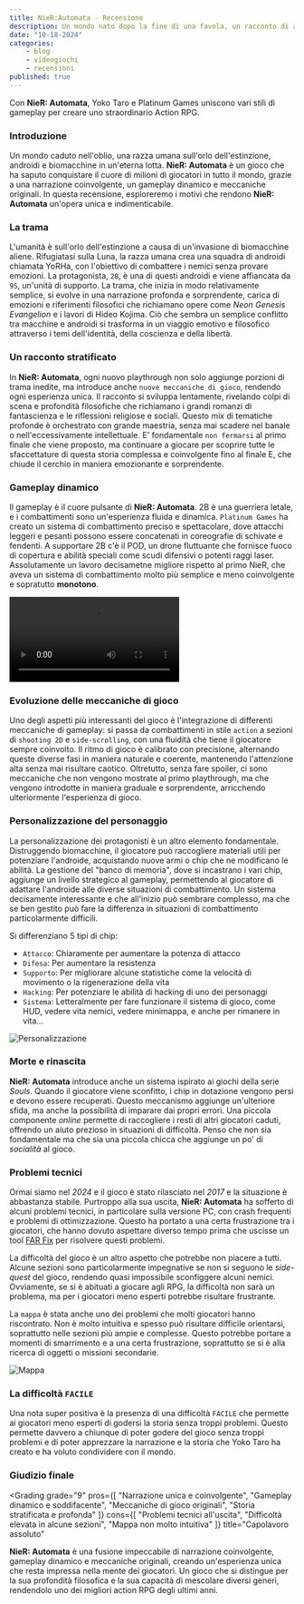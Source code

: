 ```yaml
---
title: NieR:Automata - Recensione
description: Un mondo nato dopo la fine di una favola, un racconto di androidi e biomacchine, di filosofia e azione. La recensione di NieR:Automata.
date: "10-18-2024"
categories: 
    - blog
    - videogiochi
    - recensioni
published: true
---
```


<script>
    import Gallery from '$lib/components/Gallery.svelte';
    import Grading from '$lib/components/Grading.svelte';
    import SEOReview from '$lib/components/SEOReview.svelte';

    let gallery1 = [
        "https://media.wired.com/photos/5a3c6babb31861035861ccf0/master/w_2560%2Cc_limit/Automata-TopArt.jpg",
        "https://www.gameuidatabase.com/uploads/video/Nier-Automata08062024-110330-5395.mp4",
        "https://cdn.wccftech.com/wp-content/uploads/2016/08/01-1-1030x579.jpg",
        "https://www.ungeek.ph/wp-content/uploads/2017/02/NA_Sep172016_13-jpg-webp.webp"
    ]
</script>

<SEOReview
    title="NieR: Automata - Recensione"
    author="Daniele Avolio"
    gameName="NieR: Automata"
    gameImage="https://images.everyeye.it/img-screenshot/nier-automata-v1-507406.jpg"
    ratingValue="10"
    reviewBody="NieR: Automata è una fusione impeccabile di narrazione coinvolgente, gameplay dinamico e meccaniche originali, creando un'esperienza unica che resta impressa nella mente dei giocatori. Un gioco che si distingue per la sua profondità filosofica e la sua capacità di mescolare diversi generi, rendendolo uno dei migliori action RPG degli ultimi anni."
    platform="PS4, Xbox One, PC"
    datePublished="2024-10-18"
/>


Con **NieR: Automata**, Yoko Taro e Platinum Games uniscono vari stili di gameplay per creare uno straordinario Action RPG.

### Introduzione

Un mondo caduto nell'oblio, una razza umana sull'orlo dell'estinzione, androidi e biomacchine in un'eterna lotta. **NieR: Automata** è un gioco che ha saputo conquistare il cuore di milioni di giocatori in tutto il mondo, grazie a una narrazione coinvolgente, un gameplay dinamico e meccaniche originali. In questa recensione, esploreremo i motivi che rendono **NieR: Automata** un'opera unica e indimenticabile.

### La trama

L'umanità è sull'orlo dell'estinzione a causa di un'invasione di biomacchine aliene. Rifugiatasi sulla Luna, la razza umana crea una squadra di androidi chiamata YoRHa, con l'obiettivo di combattere i nemici senza provare emozioni. La protagonista, `2B`, è una di questi androidi e viene affiancata da `9S`, un'unità di supporto. La trama, che inizia in modo relativamente semplice, si evolve in una narrazione profonda e sorprendente, carica di emozioni e riferimenti filosofici che richiamano opere come *Neon Genesis Evangelion* e i lavori di Hideo Kojima. Ciò che sembra un semplice conflitto tra macchine e androidi si trasforma in un viaggio emotivo e filosofico attraverso i temi dell'identità, della coscienza e della libertà.

<Gallery images={gallery1}/>

### Un racconto stratificato

In **NieR: Automata**, ogni nuovo playthrough non solo aggiunge porzioni di trama inedite, ma introduce anche `nuove meccaniche di gioco`, rendendo ogni esperienza unica. Il racconto si sviluppa lentamente, rivelando colpi di scena e profondità filosofiche che richiamano i grandi romanzi di fantascienza e le riflessioni religiose e sociali. Questo mix di tematiche profonde è orchestrato con grande maestria, senza mai scadere nel banale o nell'eccessivamente intellettuale. E' fondamentale `non fermarsi` al primo finale che viene proposto, ma continuare a giocare per scoprire tutte le sfaccettature di questa storia complessa e coinvolgente fino al finale E, che chiude il cerchio in maniera emozionante e sorprendente.

### Gameplay dinamico

Il gameplay è il cuore pulsante di **NieR: Automata**. 2B è una guerriera letale, e i combattimenti sono un'esperienza fluida e dinamica. `Platinum Games` ha creato un sistema di combattimento preciso e spettacolare, dove attacchi leggeri e pesanti possono essere concatenati in coreografie di schivate e fendenti. A supportare 2B c'è il POD, un drone fluttuante che fornisce fuoco di copertura e abilità speciali come scudi difensivi o potenti raggi laser. Assolutamente un lavoro decisametne migliore rispetto al primo NieR, che aveva un sistema di combattimento molto più semplice e meno coinvolgente e sopratutto **monotono**.

<video  controls>
  <source src="https://www.gameuidatabase.com/uploads/video/Nier-Automata08062024-110330-29520.mp4" type="video/mp4">
</video>

### Evoluzione delle meccaniche di gioco

Uno degli aspetti più interessanti del gioco è l'integrazione di differenti meccaniche di gameplay: si passa da combattimenti in stile `action` a sezioni di `shooting 2D` e `side-scrolling`, con una fluidità che tiene il giocatore sempre coinvolto. Il ritmo di gioco è calibrato con precisione, alternando queste diverse fasi in maniera naturale e coerente, mantenendo l'attenzione alta senza mai risultare caotico. Oltretutto, senza fare spoiler, ci sono meccaniche che non vengono mostrate al primo playthrough, ma che vengono introdotte in maniera graduale e sorprendente, arricchendo ulteriormente l'esperienza di gioco.

### Personalizzazione del personaggio

La personalizzazione dei protagonisti è un altro elemento fondamentale. Distruggendo biomacchine, il giocatore può raccogliere materiali utili per potenziare l'androide, acquistando nuove armi o chip che ne modificano le abilità. La gestione del "banco di memoria", dove si incastrano i vari chip, aggiunge un livello strategico al gameplay, permettendo al giocatore di adattare l'androide alle diverse situazioni di combattimento. Un sistema decisamente interessante e che all'inizio può sembrare complesso, ma che se ben gestito può fare la differenza in situazioni di combattimento particolarmente difficili.

Si differenziano 5 tipi di chip:

- `Attacco`: Chiaramente per aumentare la potenza di attacco
- `Difesa`: Per aumentare la resistenza
- `Supporto`: Per migliorare alcune statistiche come la velocità di movimento o la rigenerazione della vita
- `Hacking`: Per potenziare le abilità di hacking di uno dei personaggi
- `Sistema`: Letteralmente per fare funzionare il sistema di gioco, come HUD, vedere vita nemici, vedere minimappa, e anche per rimanere in vita... 


![Personalizzazione](https://www.gameuidatabase.com/uploads/Nier-Automata06132020-045141-88239.jpg)

### Morte e rinascita

**NieR: Automata** introduce anche un sistema ispirato ai giochi della serie *Souls*. Quando il giocatore viene sconfitto, i chip in dotazione vengono persi e devono essere recuperati. Questo meccanismo aggiunge un'ulteriore sfida, ma anche la possibilità di imparare dai propri errori. Una piccola componente *online* permette di raccogliere i resti di altri giocatori caduti, offrendo un aiuto prezioso in situazioni di difficoltà. Penso che non sia fondamentale ma che sia una piccola chicca che aggiunge un po' di *socialità* al gioco.

### Problemi tecnici

Ormai siamo nel *2024* e il gioco è stato rilasciato nel *2017* e la situazione è abbastanza stabile. Purtroppo alla sua uscita, **NieR: Automata** ha sofferto di alcuni problemi tecnici, in particolare sulla versione PC, con crash frequenti e problemi di ottimizzazione. Questo ha portato a una certa frustrazione tra i giocatori, che hanno dovuto aspettare diverso tempo prima che uscisse un tool [FAR Fix](https://github.com/Kaldaien/FAR) per risolvere questi problemi. 

La difficoltà del gioco è un altro aspetto che potrebbe non piacere a tutti. Alcune sezioni sono particolarmente impegnative se non si seguono le *side-quest* del gioco, rendendo quasi impossibile sconfiggere alcuni nemici. Ovviamente, se si è abituati a giocare agli RPG, la difficoltà non sarà un problema, ma per i giocatori meno esperti potrebbe risultare frustrante.

La `mappa` è stata anche uno dei problemi che molti giocatori hanno riscontrato. Non è molto intuitiva e spesso può risultare difficile orientarsi, soprattutto nelle sezioni più ampie e complesse. Questo potrebbe portare a momenti di smarrimento e a una certa frustrazione, soprattutto se si è alla ricerca di oggetti o missioni secondarie.

![Mappa](https://www.gameuidatabase.com/uploads/Nier-Automata06132020-045141-38333.jpg)

### La difficoltà `FACILE`

Una nota super positiva è la presenza di una difficoltà `FACILE` che permette ai giocatori meno esperti di godersi la storia senza troppi problemi. Questo permette davvero a chiunque di poter godere del gioco senza troppi problemi e di poter apprezzare la narrazione e la storia che Yoko Taro ha creato e ha voluto condividere con il mondo. 

### Giudizio finale

<Grading grade="9"
pros={[
    "Narrazione unica e coinvolgente",
    "Gameplay dinamico e soddifacente",
    "Meccaniche di gioco originali",
    "Storia stratificata e profonda"
]}
cons={[
    "Problemi tecnici all'uscita",
    "Difficoltà elevata in alcune sezioni",
    "Mappa non molto intuitiva"
]}
title="Capolavoro assoluto"
>

**NieR: Automata** è una fusione impeccabile di narrazione coinvolgente, gameplay dinamico e meccaniche originali, creando un'esperienza unica che resta impressa nella mente dei giocatori. Un gioco che si distingue per la sua profondità filosofica e la sua capacità di mescolare diversi generi, rendendolo uno dei migliori action RPG degli ultimi anni.

</Grading>
